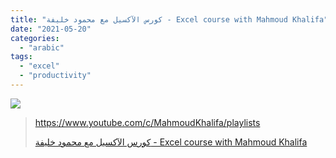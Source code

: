 ```yaml
---
title: "كورس الآكسيل مع محمود خليفة - Excel course with Mahmoud Khalifa"
date: "2021-05-20"
categories: 
  - "arabic"
tags: 
  - "excel"
  - "productivity"
---
```


![](https://yt3.ggpht.com/ytc/AAUvwnhiTc2KRHm_PtMdQoonBktc7d1kRYT_MPNHa2YaKQ=s176-c-k-c0x00ffffff-no-rj)

> https://www.youtube.com/c/MahmoudKhalifa/playlists
> 
> [كورس الآكسيل مع محمود خليفة - Excel course with Mahmoud Khalifa](https://www.youtube.com/c/MahmoudKhalifa/playlists)
